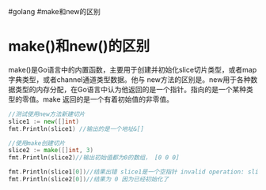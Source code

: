 #golang #make和new的区别


# make()和new()的区别
make()是Go语⾔中的内置函数，主要⽤于创建并初始化slice切⽚类型，或者map字典类型，或者channel通道类型数据。他与 new⽅法的区别是。new⽤于各种数据类型的内存分配，在Go语⾔中认为他返回的是⼀个指针。指向的是⼀个某种类型的零值。make 返回的是⼀个有着初始值的⾮零值。

```go
//测试使⽤new⽅法新建切⽚
slice1 := new([]int) 
fmt.Println(slice1) //输出的是⼀个地址&[]

//使⽤make创建切⽚
slice2 := make([]int, 3) 
fmt.Println(slice2)//输出初始值都为0的数组， [0 0 0]

fmt.Println(slice1[0])//结果出错 slice1是⼀个空指针 invalid operation: slice1[0] (type *[]int does not support indexing)
fmt.Println(slice2[0])//结果为 0 因为已经初始化了
```